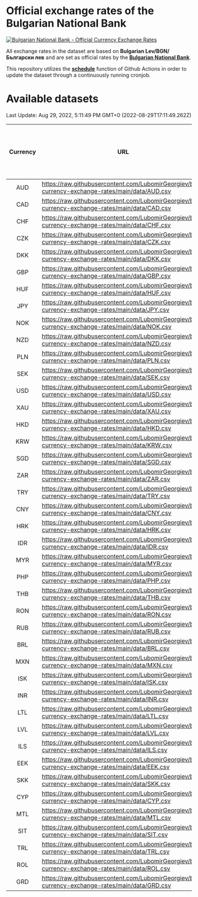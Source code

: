 # Official exchange rates of the Bulgarian National Bank

[![Bulgarian National Bank - Official Currency Exchange Rates](https://github.com/LubomirGeorgiev/bnb-currency-exchange-rates/actions/workflows/update-rates.yml/badge.svg?branch=main)](https://github.com/LubomirGeorgiev/bnb-currency-exchange-rates/actions/workflows/update-rates.yml)

All exchange rates in the dataset are based on **Bulgarian Lev/BGN/Български лев** and are set as official rates by the [**Bulgarian National Bank**](https://www.bnb.bg/Statistics/StExternalSector/StExchangeRates/StERForeignCurrencies/index.htm?toLang=_EN).

This repository utilizes the [**schedule**](https://docs.github.com/en/actions/reference/events-that-trigger-workflows) function of Github Actions in order to update the dataset through a continuously running cronjob.

# Available datasets

<!-- START LINKS (DO NOT EVER FU*ING DELETE THIS COMMENT FOR THE LOVE OF YOUR LIFE!!! IF YOU ARE CURIOS HOW IT WORKS, YOU CAN HAVE A LOOK AT ./src/updateReadme.ts) -->

Last Update: Aug 29, 2022, 5:11:49 PM GMT+0 (2022-08-29T17:11:49.262Z)

| Currency | URL                                                                                             | Number of records | Number of missing days that were filled in |
| :------: | ----------------------------------------------------------------------------------------------- | :---------------: | :----------------------------------------: |
|   AUD    | https://raw.githubusercontent.com/LubomirGeorgiev/bnb-currency-exchange-rates/main/data/AUD.csv |       8481        |                    2622                    |
|   CAD    | https://raw.githubusercontent.com/LubomirGeorgiev/bnb-currency-exchange-rates/main/data/CAD.csv |       8481        |                    2622                    |
|   CHF    | https://raw.githubusercontent.com/LubomirGeorgiev/bnb-currency-exchange-rates/main/data/CHF.csv |       8481        |                    2622                    |
|   CZK    | https://raw.githubusercontent.com/LubomirGeorgiev/bnb-currency-exchange-rates/main/data/CZK.csv |       8481        |                    2622                    |
|   DKK    | https://raw.githubusercontent.com/LubomirGeorgiev/bnb-currency-exchange-rates/main/data/DKK.csv |       8481        |                    2622                    |
|   GBP    | https://raw.githubusercontent.com/LubomirGeorgiev/bnb-currency-exchange-rates/main/data/GBP.csv |       8481        |                    2622                    |
|   HUF    | https://raw.githubusercontent.com/LubomirGeorgiev/bnb-currency-exchange-rates/main/data/HUF.csv |       8481        |                    2622                    |
|   JPY    | https://raw.githubusercontent.com/LubomirGeorgiev/bnb-currency-exchange-rates/main/data/JPY.csv |       8481        |                    2622                    |
|   NOK    | https://raw.githubusercontent.com/LubomirGeorgiev/bnb-currency-exchange-rates/main/data/NOK.csv |       8481        |                    2622                    |
|   NZD    | https://raw.githubusercontent.com/LubomirGeorgiev/bnb-currency-exchange-rates/main/data/NZD.csv |       8481        |                    2622                    |
|   PLN    | https://raw.githubusercontent.com/LubomirGeorgiev/bnb-currency-exchange-rates/main/data/PLN.csv |       8481        |                    2622                    |
|   SEK    | https://raw.githubusercontent.com/LubomirGeorgiev/bnb-currency-exchange-rates/main/data/SEK.csv |       8481        |                    2622                    |
|   USD    | https://raw.githubusercontent.com/LubomirGeorgiev/bnb-currency-exchange-rates/main/data/USD.csv |       8481        |                    2622                    |
|   XAU    | https://raw.githubusercontent.com/LubomirGeorgiev/bnb-currency-exchange-rates/main/data/XAU.csv |       8481        |                    2624                    |
|   HKD    | https://raw.githubusercontent.com/LubomirGeorgiev/bnb-currency-exchange-rates/main/data/HKD.csv |       8179        |                    2531                    |
|   KRW    | https://raw.githubusercontent.com/LubomirGeorgiev/bnb-currency-exchange-rates/main/data/KRW.csv |       8179        |                    2531                    |
|   SGD    | https://raw.githubusercontent.com/LubomirGeorgiev/bnb-currency-exchange-rates/main/data/SGD.csv |       8179        |                    2531                    |
|   ZAR    | https://raw.githubusercontent.com/LubomirGeorgiev/bnb-currency-exchange-rates/main/data/ZAR.csv |       8179        |                    2531                    |
|   TRY    | https://raw.githubusercontent.com/LubomirGeorgiev/bnb-currency-exchange-rates/main/data/TRY.csv |       6662        |                    2062                    |
|   CNY    | https://raw.githubusercontent.com/LubomirGeorgiev/bnb-currency-exchange-rates/main/data/CNY.csv |       6542        |                    2026                    |
|   HRK    | https://raw.githubusercontent.com/LubomirGeorgiev/bnb-currency-exchange-rates/main/data/HRK.csv |       6542        |                    2026                    |
|   IDR    | https://raw.githubusercontent.com/LubomirGeorgiev/bnb-currency-exchange-rates/main/data/IDR.csv |       6542        |                    2026                    |
|   MYR    | https://raw.githubusercontent.com/LubomirGeorgiev/bnb-currency-exchange-rates/main/data/MYR.csv |       6542        |                    2026                    |
|   PHP    | https://raw.githubusercontent.com/LubomirGeorgiev/bnb-currency-exchange-rates/main/data/PHP.csv |       6542        |                    2026                    |
|   THB    | https://raw.githubusercontent.com/LubomirGeorgiev/bnb-currency-exchange-rates/main/data/THB.csv |       6542        |                    2026                    |
|   RON    | https://raw.githubusercontent.com/LubomirGeorgiev/bnb-currency-exchange-rates/main/data/RON.csv |       6483        |                    2008                    |
|   RUB    | https://raw.githubusercontent.com/LubomirGeorgiev/bnb-currency-exchange-rates/main/data/RUB.csv |       6180        |                    1910                    |
|   BRL    | https://raw.githubusercontent.com/LubomirGeorgiev/bnb-currency-exchange-rates/main/data/BRL.csv |       5570        |                    1727                    |
|   MXN    | https://raw.githubusercontent.com/LubomirGeorgiev/bnb-currency-exchange-rates/main/data/MXN.csv |       5570        |                    1727                    |
|   ISK    | https://raw.githubusercontent.com/LubomirGeorgiev/bnb-currency-exchange-rates/main/data/ISK.csv |       5481        |                    1700                    |
|   INR    | https://raw.githubusercontent.com/LubomirGeorgiev/bnb-currency-exchange-rates/main/data/INR.csv |       5205        |                    1615                    |
|   LTL    | https://raw.githubusercontent.com/LubomirGeorgiev/bnb-currency-exchange-rates/main/data/LTL.csv |       5154        |                    1583                    |
|   LVL    | https://raw.githubusercontent.com/LubomirGeorgiev/bnb-currency-exchange-rates/main/data/LVL.csv |       4789        |                    1469                    |
|   ILS    | https://raw.githubusercontent.com/LubomirGeorgiev/bnb-currency-exchange-rates/main/data/ILS.csv |       4479        |                    1394                    |
|   EEK    | https://raw.githubusercontent.com/LubomirGeorgiev/bnb-currency-exchange-rates/main/data/EEK.csv |       3999        |                    1225                    |
|   SKK    | https://raw.githubusercontent.com/LubomirGeorgiev/bnb-currency-exchange-rates/main/data/SKK.csv |       2969        |                    911                     |
|   CYP    | https://raw.githubusercontent.com/LubomirGeorgiev/bnb-currency-exchange-rates/main/data/CYP.csv |       2907        |                    891                     |
|   MTL    | https://raw.githubusercontent.com/LubomirGeorgiev/bnb-currency-exchange-rates/main/data/MTL.csv |       2605        |                    800                     |
|   SIT    | https://raw.githubusercontent.com/LubomirGeorgiev/bnb-currency-exchange-rates/main/data/SIT.csv |       2543        |                    779                     |
|   TRL    | https://raw.githubusercontent.com/LubomirGeorgiev/bnb-currency-exchange-rates/main/data/TRL.csv |       1817        |                    558                     |
|   ROL    | https://raw.githubusercontent.com/LubomirGeorgiev/bnb-currency-exchange-rates/main/data/ROL.csv |       1696        |                    523                     |
|   GRD    | https://raw.githubusercontent.com/LubomirGeorgiev/bnb-currency-exchange-rates/main/data/GRD.csv |        361        |                    109                     |

<!-- END LINKS (DO NOT EVER FU*ING DELETE THIS COMMENT FOR THE LOVE OF YOUR LIFE!!! IF YOU ARE CURIOS HOW IT WORKS, YOU CAN HAVE A LOOK AT ./src/updateReadme.ts) -->
